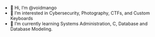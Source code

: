 - 👋 Hi, I’m @voidmango
- 👀 I’m interested in Cybersecurity, Photography, CTFs, and Custom Keyboards
- 🌱 I’m currently learning Systems Administration, C, Database and Database Modeling.
